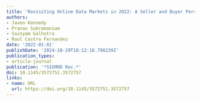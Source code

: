 ```yaml
---
title: 'Revisiting Online Data Markets in 2022: A Seller and Buyer Perspective'
authors:
- Javen Kennedy
- Pranav Subramaniam
- Sainyam Galhotra
- Raul Castro Fernandez
date: '2022-01-01'
publishDate: '2024-10-29T18:12:18.798239Z'
publication_types:
- article-journal
publication: '*SIGMOD Rec.*'
doi: 10.1145/3572751.3572757
links:
- name: URL
  url: https://doi.org/10.1145/3572751.3572757
---
```

